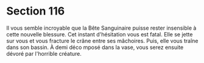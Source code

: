 # Section 116

Il vous semble incroyable que la Bête Sanguinaire puisse rester insensible à cette
nouvelle blessure. Cet instant d'hésitation vous est fatal. Elle se jette sur vous et vous
fracture le crâne entre ses mâchoires. Puis, elle vous traîne dans son bassin. À demi
déco mposé dans la vase, vous serez ensuite dévoré par l'horrible créature.